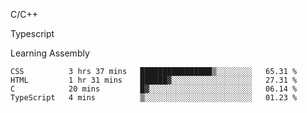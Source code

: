 <p>C/C++</p>
<p> Typescript</p>
<p>Learning Assembly</p>

<!--START_SECTION:waka-->

```text
CSS          3 hrs 37 mins   ████████████████▒░░░░░░░░   65.31 %
HTML         1 hr 31 mins    ██████▓░░░░░░░░░░░░░░░░░░   27.31 %
C            20 mins         █▓░░░░░░░░░░░░░░░░░░░░░░░   06.14 %
TypeScript   4 mins          ▒░░░░░░░░░░░░░░░░░░░░░░░░   01.23 %
```

<!--END_SECTION:waka-->
